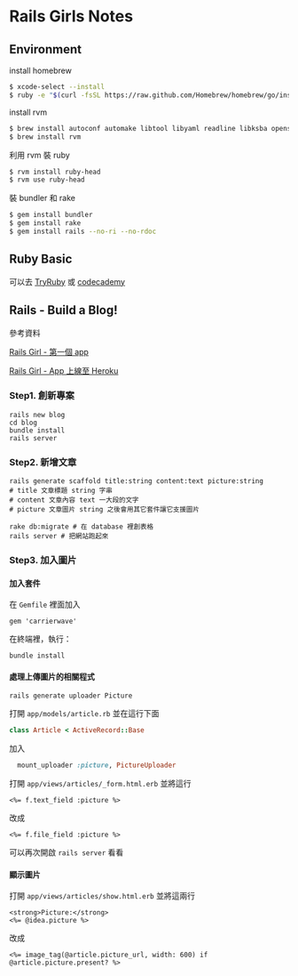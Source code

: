 # Rails Girls Notes
## Environment
install homebrew
```sh
$ xcode-select --install
$ ruby -e "$(curl -fsSL https://raw.github.com/Homebrew/homebrew/go/install)"
```
install rvm
```sh
$ brew install autoconf automake libtool libyaml readline libksba openssl
$ brew install rvm
```
利用 rvm 裝 ruby
```sh
$ rvm install ruby-head
$ rvm use ruby-head
```
裝 bundler 和 rake
```sh
$ gem install bundler
$ gem install rake
$ gem install rails --no-ri --no-rdoc
```

## Ruby Basic
可以去 [TryRuby](http://tryruby.org/) 或 [codecademy](https://www.codecademy.com/learn/ruby)


## Rails - Build a Blog!
參考資料

[Rails Girl - 第一個 app](http://railsgirls.tw/app)

[Rails Girl - App 上線至 Heroku](http://railsgirls.tw/heroku)
### Step1. 創新專案
```
rails new blog
cd blog
bundle install
rails server
```

### Step2. 新增文章
```
rails generate scaffold title:string content:text picture:string
# title 文章標題 string 字串
# content 文章內容 text 一大段的文字
# picture 文章圖片 string 之後會用其它套件讓它支援圖片
```
```rails
rake db:migrate # 在 database 裡創表格
rails server # 把網站跑起來
```

### Step3. 加入圖片
#### 加入套件
在 `Gemfile` 裡面加入
```
gem 'carrierwave'
```
在終端裡，執行：
```
bundle install
```

#### 處理上傳圖片的相關程式
```
rails generate uploader Picture
```

打開 `app/models/article.rb` 並在這行下面
```ruby
class Article < ActiveRecord::Base
```
加入
```ruby
  mount_uploader :picture, PictureUploader
```
打開 `app/views/articles/_form.html.erb` 並將這行
```erb
<%= f.text_field :picture %>
```
改成
```erb
<%= f.file_field :picture %>
```
可以再次開啟 `rails server` 看看

#### 顯示圖片
打開 `app/views/articles/show.html.erb` 並將這兩行
```erb
<strong>Picture:</strong>
<%= @idea.picture %>
```
改成
```erb
<%= image_tag(@article.picture_url, width: 600) if @article.picture.present? %>
```


